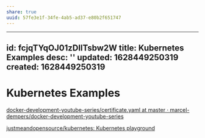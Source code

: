 ```yaml
---
share: true
uuid: 57fe3e1f-34fe-4ab5-ad37-e80b2f651747
---
```

---
id: fcjqTYqOJ01zDIlTsbw2W
title: Kubernetes Examples
desc: ''
updated: 1628449250319
created: 1628449250319
---
# Kubernetes Examples
[docker-development-youtube-series/certificate.yaml at master · marcel-dempers/docker-development-youtube-series](https://github.com/marcel-dempers/docker-development-youtube-series/blob/master/kubernetes/cert-manager/certificate.yaml)

[justmeandopensource/kubernetes: Kubernetes playground](https://github.com/justmeandopensource/kubernetes)
